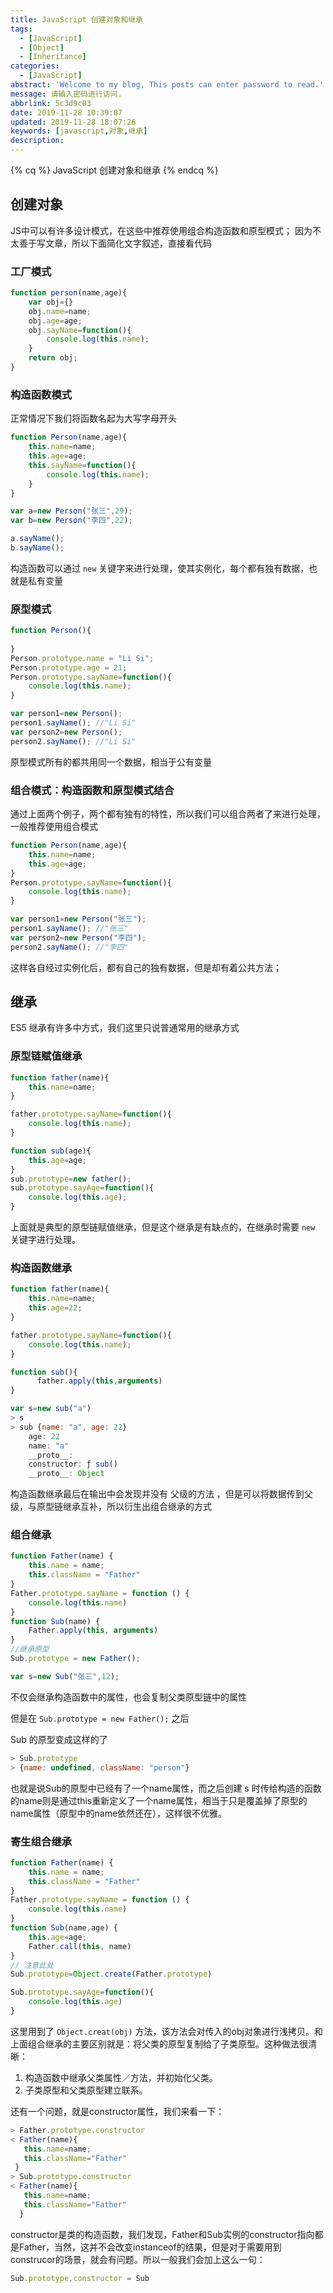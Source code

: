 ```yaml
---
title: JavaScript 创建对象和继承
tags:
  - [JavaScript]
  - [Object]
  - [Inheritance]
categories:
  - [JavaScript]
abstract: 'Welcome to my blog, This posts can enter password to read.'
message: 请输入密码进行访问.
abbrlink: 5c3d9c03
date: 2019-11-28 10:39:07
updated: 2019-11-28 18:07:26
keywords: [javascript,对象,继承]
description:
---
```


{% cq %}  JavaScript 创建对象和继承 {% endcq %}

<!-- more -->

## 创建对象

JS中可以有许多设计模式，在这些中推荐使用组合构造函数和原型模式；
因为不太善于写文章，所以下面简化文字叙述，直接看代码

### 工厂模式

```js
function person(name,age){
    var obj={}
    obj.name=name;
    obj.age=age;
    obj.sayName=function(){
        console.log(this.name);
    }
    return obj;
}
```

### 构造函数模式

正常情况下我们将函数名起为大写字母开头

```js
function Person(name,age){
    this.name=name;
    this.age=age;
    this.sayName=function(){
        console.log(this.name);
    }
}

var a=new Person("张三",29);
var b=new Person("李四",22);

a.sayName();
b.sayName();
```

构造函数可以通过 `new` 关键字来进行处理，使其实例化，每个都有独有数据，也就是私有变量

### 原型模式

```js
function Person(){
    
}
Person.prototype.name = "Li Si";
Person.prototype.age = 21;
Person.prototype.sayName=function(){
    console.log(this.name);
}

var person1=new Person();
person1.sayName(); //"Li Si"
var person2=new Person();
person2.sayName(); //"Li Si"
```

原型模式所有的都共用同一个数据，相当于公有变量

### 组合模式：构造函数和原型模式结合

通过上面两个例子，两个都有独有的特性，所以我们可以组合两者了来进行处理，一般推荐使用组合模式

```js
function Person(name,age){
    this.name=name;
    this.age=age;
}
Person.prototype.sayName=function(){
    console.log(this.name);
}

var person1=new Person("张三");
person1.sayName(); //"张三"
var person2=new Person("李四");
person2.sayName(); //"李四"
```

这样各自经过实例化后，都有自己的独有数据，但是却有着公共方法；

## 继承

ES5 继承有许多中方式，我们这里只说普通常用的继承方式

### 原型链赋值继承

```js
function father(name){
    this.name=name;
}

father.prototype.sayName=function(){
    console.log(this.name);
}

function sub(age){
    this.age=age;
}
sub.prototype=new father();
sub.prototype.sayAge=function(){
    console.log(this.age);
}
```

上面就是典型的原型链赋值继承，但是这个继承是有缺点的，在继承时需要 `new` 关键字进行处理。

### 构造函数继承

```js
function father(name){
    this.name=name;
    this.age=22;
}

father.prototype.sayName=function(){
    console.log(this.name);
}

function sub(){
	  father.apply(this,arguments)
}

var s=new sub("a")
> s
> sub {name: "a", age: 22}
    age: 22
    name: "a"
    __proto__:
    constructor: ƒ sub()
    __proto__: Object
```

构造函数继承最后在输出中会发现并没有 父级的方法 ，但是可以将数据传到父级，与原型链继承互补，所以衍生出组合继承的方式

### 组合继承

```js
function Father(name) {
    this.name = name;
    this.className = "Father"
}
Father.prototype.sayName = function () {
    console.log(this.name)
}
function Sub(name) {
    Father.apply(this, arguments)
}
//继承原型
Sub.prototype = new Father();

var s=new Sub("张三",12);


```

不仅会继承构造函数中的属性，也会复制父类原型链中的属性

但是在 `Sub.prototype = new Father();` 之后

Sub 的原型变成这样的了

```js
> Sub.prototype
> {name: undefined, className: "person"}
```

也就是说Sub的原型中已经有了一个name属性，而之后创建 s 时传给构造的函数的name则是通过this重新定义了一个name属性，相当于只是覆盖掉了原型的name属性（原型中的name依然还在），这样很不优雅。

### 寄生组合继承


```js
function Father(name) {
    this.name = name;
    this.className = "Father"
}
Father.prototype.sayName = function () {
    console.log(this.name)
}
function Sub(name,age) {
    this.age=age;
    Father.call(this, name)
}
// 注意此处
Sub.prototype=Object.create(Father.prototype)

Sub.prototype.sayAge=function(){
    console.log(this.age)
}
```

这里用到了 `Object.creat(obj)` 方法，该方法会对传入的obj对象进行浅拷贝。和上面组合继承的主要区别就是：将父类的原型复制给了子类原型。这种做法很清晰：

1. 构造函数中继承父类属性／方法，并初始化父类。
2. 子类原型和父类原型建立联系。

还有一个问题，就是constructor属性，我们来看一下：

```js
> Father.prototype.constructor
< Father(name){
   this.name=name;
   this.className="Father" 
 }
> Sub.prototype.constructor
< Father(name){
   this.name=name; 
   this.className="Father" 
  }
```

constructor是类的构造函数，我们发现，Father和Sub实例的constructor指向都是Father，当然，这并不会改变instanceof的结果，但是对于需要用到construcor的场景，就会有问题。所以一般我们会加上这么一句：

```js
Sub.prototype.constructor = Sub
```
